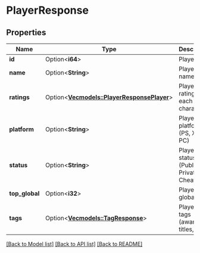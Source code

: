 # PlayerResponse

## Properties

Name | Type | Description | Notes
------------ | ------------- | ------------- | -------------
**id** | Option<**i64**> | Player's ID | [optional]
**name** | Option<**String**> | Player's name | [optional]
**ratings** | Option<[**Vec<models::PlayerResponsePlayer>**](PlayerResponsePlayer.md)> | Player's ratings for each character | [optional]
**platform** | Option<**String**> | Player's platform (PS, XB, PC) | [optional]
**status** | Option<**String**> | Player's status (Public, Private, Cheater) | [optional]
**top_global** | Option<**i32**> | Player's top global rank | [optional]
**tags** | Option<[**Vec<models::TagResponse>**](TagResponse.md)> | Player's tags (awards, titles, etc.) | [optional]

[[Back to Model list]](../README.md#documentation-for-models) [[Back to API list]](../README.md#documentation-for-api-endpoints) [[Back to README]](../README.md)


